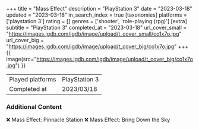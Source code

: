 +++
title = "Mass Effect"
description = "PlayStation 3"
date = "2023-03-18"
updated = "2023-03-18"
in_search_index = true
[taxonomies]
platforms = ['playstation 3']
rating = []
genres = ['shooter', 'role-playing (rpg)']
[extra]
subtitle = "PlayStation 3"
completed_at = "2023-03-18"
url_cover_small = "https://images.igdb.com/igdb/image/upload/t_cover_small/co1x7o.jpg"
url_cover_big = "https://images.igdb.com/igdb/image/upload/t_cover_big/co1x7o.jpg"
+++
{{ image(src="https://images.igdb.com/igdb/image/upload/t_cover_big/co1x7o.jpg") }}

|              |            |
| ------------ | ---------- |
| Played platforms    | PlayStation 3 |
| Completed at | 2023/03/18 |



### Additional Content


❌ Mass Effect: Pinnacle Station
❌ Mass Effect: Bring Down the Sky
